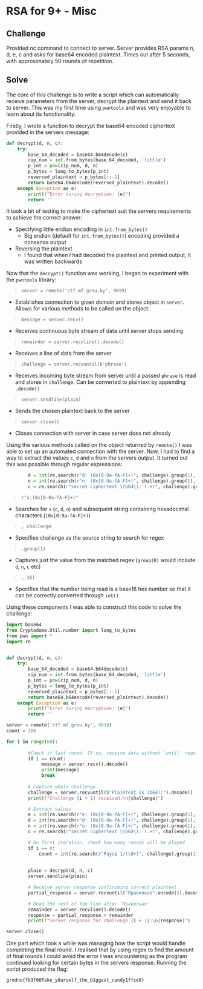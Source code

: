 # RSA for 9+ - Misc 

## Challenge

Provided nc command to connect to server. Server provides RSA params n, d, e, c and asks for base64 encoded plaintext. Times out after 5 seconds, with approximately 50 rounds of repetition.

## Solve

The core of this challenge is to write a script which can automatically receive parameters from the server, decrypt the plaintext and send it back to server. This was my first time using `pwntools` and was very enjoyable to learn about its functionality.

Firstly, I wrote a function to decrypt the base64 encoded ciphertext provided in the servers message:

```py
def decrypt(d, n, c):
    try:
        base_64_decoded = base64.b64decode(c)
        cip_num = int.from_bytes(base_64_decoded, 'little')  
        p_int = pow(cip_num, d, n)
        p_bytes = long_to_bytes(p_int)
        reversed_plaintext = p_bytes[::-1]  
        return base64.b64encode(reversed_plaintext).decode()
    except Exception as e:
        print(f"Error during decryption: {e}")
        return ''
```

It took a bit of testing to make the ciphertext suit the servers requirements to achieve the correct answer:
- Specifying little endian encoding in `int.from_bytes()`
    - Big endian (default for `int.from_bytes()`) encoding provided a nonsense output
- Reversing the plaintext 
    - I found that when I had decoded the plaintext and printed output, it was written backwards

Now that the `decrypt()` function was working, I began to experiment with the `pwntools` library:

> `server = remote('ctf.mf.grsu.by', 9019)`
- Establishes connection to given domain and stores object in `server`. Allows for various methods to be called on the object:

> `message = server.recv()`
- Receives continuous byte stream of data until server stops sending

> `remainder = server.recvline().decode()`
- Receives a line of data from the server

> `challenge = server.recvuntil(b'phrase')`
- Receives incoming byte stream from server until a passed `phrase` is read and stores in `challenge`. Can be converted to plaintext by appending `.decode()`

> `server.sendline(plain)`
- Sends the chosen plaintext back to the server

> `server.close()`
- Closes connection with server in case server does not already

Using the various methods called on the object returned by `remote()` I was able to set up an automated connection with the server. Now, I had to find a way to extract the values `c`, `d` and `n` from the servers output. It turned out this was possible through regular expressions:

```py
        d = int(re.search(r"d: (0x[0-9a-fA-F]+)", challenge).group(1), 16)
        n = int(re.search(r"n: (0x[0-9a-fA-F]+)", challenge).group(1), 16)
        c = re.search(r"secret ciphertext \(b64\): (.+)", challenge).group(1)
```
> `r"x:(0x[0-9a-fA-F]+)"`
- Searches for `x` (`c`, `d`, `n`) and subsequent string containing hexadecimal characters (`(0x[0-9a-fA-F]+)`)

> `, challenge`
- Specifies challenge as the source string to search for regex

>`.group(1)`
- Captures just the value from the matched regex (`group(0)` would include `d`, `n`, `c` etc)

>`, 16)`
- Specifies that the number being read is a base16 hex number so that it can be correctly converted through `int()`

Using these components I was able to construct this code to solve the challenge:

```py
import base64
from Cryptodome.Util.number import long_to_bytes
from pwn import *
import re


def decrypt(d, n, c):
    try:
        base_64_decoded = base64.b64decode(c)
        cip_num = int.from_bytes(base_64_decoded, 'little')  
        p_int = pow(cip_num, d, n)
        p_bytes = long_to_bytes(p_int)
        reversed_plaintext = p_bytes[::-1]  
        return base64.b64encode(reversed_plaintext).decode()
    except Exception as e:
        print(f"Error during decryption: {e}")
        return ''

server = remote('ctf.mf.grsu.by', 9019)
count = 100

for i in range(60):
        
        #Check if last round. If so, receive data without 'until' requirements
        if i == count:
             message = server.recv().decode()
             print(message)
             break
             
        # Capture whole challenge
        challenge = server.recvuntil(b"Plaintext is (b64):").decode()
        print(f"Challenge {i + 1} received:\n{challenge}")

        # Extract values 
        e = int(re.search(r"e: (0x[0-9a-fA-F]+)", challenge).group(1), 16)
        d = int(re.search(r"d: (0x[0-9a-fA-F]+)", challenge).group(1), 16)
        n = int(re.search(r"n: (0x[0-9a-fA-F]+)", challenge).group(1), 16)
        c = re.search(r"secret ciphertext \(b64\): (.+)", challenge).group(1)

        # On first iteration, check how many rounds will be played
        if i == 0:
            count = int(re.search(r"Раунд 1/(\d+)", challenge).group(1))
        
      
        plain = decrypt(d, n, c)
        server.sendline(plain)

        # Receive server response confiriming correct plaintext
        partial_response = server.recvuntil("Правильно".encode()).decode()

        # Read the rest of the line after 'Правильно'
        remainder = server.recvline().decode()
        response = partial_response + remainder
        print(f"Server response for challenge {i + 1}:\n{response}")

server.close()
```

One part which took a while was managing how the script would handle completing the final round. I realised that by using regex to find the amount of final rounds I could avoid the error I was encountering as the program continued looking for certain bytes in the servers response. Running the script produced the flag:

`grodno{fb3f00Take_y0urself_the_b1ggest_candy1ffce6}`